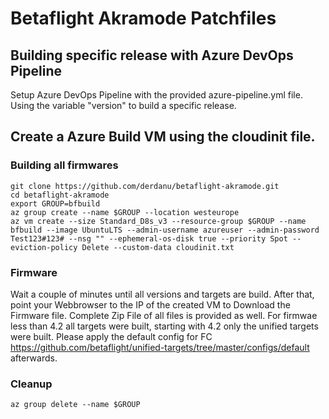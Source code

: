 # Betaflight Akramode Patchfiles 

## Building specific release with Azure DevOps Pipeline

Setup Azure DevOps Pipeline with the provided azure-pipeline.yml file. 
Using the variable "version" to build a specific release.

## Create a Azure Build VM using the cloudinit file. 
### Building all firmwares 
```
git clone https://github.com/derdanu/betaflight-akramode.git
cd betaflight-akramode
export GROUP=bfbuild
az group create --name $GROUP --location westeurope
az vm create --size Standard_D8s_v3 --resource-group $GROUP --name bfbuild --image UbuntuLTS --admin-username azureuser --admin-password Test123#123# --nsg "" --ephemeral-os-disk true --priority Spot --eviction-policy Delete --custom-data cloudinit.txt
```
### Firmware
Wait a couple of minutes until all versions and targets are build. After that, point your Webbrowser to the IP of the created VM to Download the Firmware file. Complete Zip File of all files is provided as well. 
For firmwae less than 4.2 all targets were built, starting with 4.2 only the unified targets were built.  Please apply the default config for FC https://github.com/betaflight/unified-targets/tree/master/configs/default afterwards.

### Cleanup 
```
az group delete --name $GROUP
```
